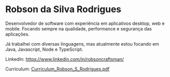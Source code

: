 # Robson da Silva Rodrigues

Desenvolvedor de software com experiência em aplicativos desktop, web e mobile. Focando sempre na qualidade, performance e segurança das aplicações.

Já trabalhei com diversas linguagens, mas atualmente estou focando em Java, Javascript, Node e TypeScript.

LinkedIn: https://www.linkedin.com/in/robsoncraftsman/

Curriculum: [Curriculum_Robson_S_Rodrigues.pdf](https://github.com/robsoncraftsman/Documents/blob/master/Curriculum/Curriculum_Robson_S_Rodrigues.pdf)
